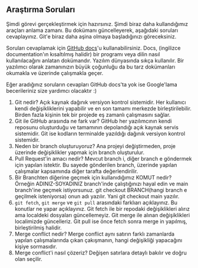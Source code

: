 ## Araştırma Soruları

Şimdi görevi gerçekleştirmek için hazırsınız. Şimdi biraz daha kullandığımız araçları anlama zamanı. Bu dokümanı güncelleyerek, aşağıdaki soruları cevaplayınız. Git'e biraz daha aşina olmaya başladığınızı göreceksiniz. 

Soruları cevaplamak için [GitHub docs](https://docs.github.com/en)'u kullanabilirsiniz. Docs, (ingilizce documentation'ın kısaltılmış halidir) bir programı veya dilin nasıl kullanılacağını anlatan dokümandır. Yazılım dünyasında sıkça kullanılır. Bir yazılımcı olarak zamanınızın büyük çoğunluğu da bu tarz dokümanları okumakla ve üzerinde çalışmakla geçer.

Eğer aradığınız soruların cevapları GitHub docs'ta yok ise Google'lama becerileriniz size yardımcı olacaktır :)

1. Git nedir?
Açık kaynak dağınık versiyon kontrol sistemidir. Her kullanıcı kendi değişikliklerini yapabilir ve en son tamamı merkezde birleştirilebilir. Birden fazla kişinin tek bir projede eş zamanlı çalışmasını sağlar.
2. Git ile GitHub arasında ne fark var?
GitHub her yazılımcının kendi reposunu oluşturduğu ve tamamının depolandığı açık kaynak servis sistemidir. Git ise kodların terminalde yazıldığı dağınık versiyon kontrol sistemidir.
3. Neden bir branch oluşturuyoruz? 
Ana projeyi değiştirmeden, proje üzerinde değişiklikler yapmak için branch oluşturulur.
4. Pull Request'in amacı nedir?
Mevcut branch i, diğer branch e göndermek için yapılan istektir. Bu sayede gönderilen branch, üzerinde yapılan çalışmalar kapsamında diğer tarafta değerlendirilir.
5. Bir Branchten diğerine geçmek için kullanıdığımız KOMUT nedir? Örneğin ADINIZ-SOYADINIZ branch'inde çalıştığınızı hayal edin ve main branch'ine geçmek istiyorsunuz.
git checkout BRANCH(hangi branch e geçilmek isteniyorsa) onun adı yazılır. Yani git checkout main yazılır.
6. `git fetch`, `git merge` ve `git pull` arasındaki farklıarı açıklayınız. Bu konutlar ne yapar açıklayınız.
Git fetch ile bir repodaki değişiklikleri alırız ama localdeki dosyaları güncellemeyiz. Git merge ile alınan değişiklikleri localimizde güncelleriz. Git pull ise önce fetch sonra merge in yapılmış, birleştirilmiş halidir.
7. Merge conflict nedir?
Merge conflict aynı satırın farklı zamanlarda yapılan çalışmalarında çıkan çakışmanın, hangi değişikliği yapacağını kişiye sormasıdır.
8. Merge conflict'i nasıl çözeriz?
Değişen satırlara detaylı bakılır ve doğru olan seçilir.
